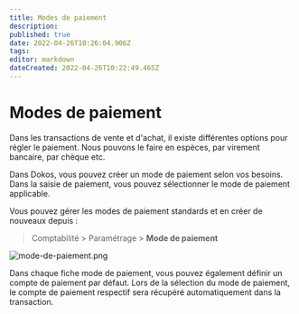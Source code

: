 ```yaml
---
title: Modes de paiement
description: 
published: true
date: 2022-04-26T10:26:04.906Z
tags: 
editor: markdown
dateCreated: 2022-04-26T10:22:49.465Z
---
```


# Modes de paiement

Dans les transactions de vente et d'achat, il existe différentes options pour régler le paiement. Nous pouvons le faire en espèces, par virement bancaire, par chèque etc. 

Dans Dokos, vous pouvez créer un mode de paiement selon vos besoins. Dans la saisie de paiement, vous pouvez sélectionner le mode de paiement applicable.

Vous pouvez gérer les modes de paiement standards et en créer de nouveaux depuis :

> Comptabilité > Paramétrage > **Mode de paiement**

![mode-de-paiement.png](/accounting/mode-de-paiement.png)

Dans chaque fiche mode de paiement, vous pouvez également définir un compte de paiement par défaut. Lors de la sélection du mode de paiement, le compte de paiement respectif sera récupéré automatiquement dans la transaction.

